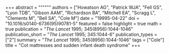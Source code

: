 +++
abstract = """"""
authors = ["Howatson AG", "Patrick WJA", "Fell GS", "Lyon TDB", "Gibson AAM", "Richardson BA", "Mitchell EA", "Scragg L", "Clements M", "Bell SA", "Cole M"]
date = "19995-04-22"
doi = "10.1016/s0140-6736(95)90781-5"
featured = false
highlight = true
math = true
publication = "*The Lancet* 1995; 345(8956):1044-1046"
publication_short = "*The Lancet* 1995; 345:1044-6"
publication_types = ["2"]
summary = "*The Lancet* 1995; 345(8956):1044-1046"
tags = ["Cole"]
title = "Cot mattresses and sudden infant death syndrome"
+++
